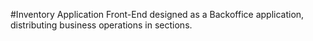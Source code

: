 #Inventory Application
Front-End designed as a Backoffice application, distributing business operations in sections.